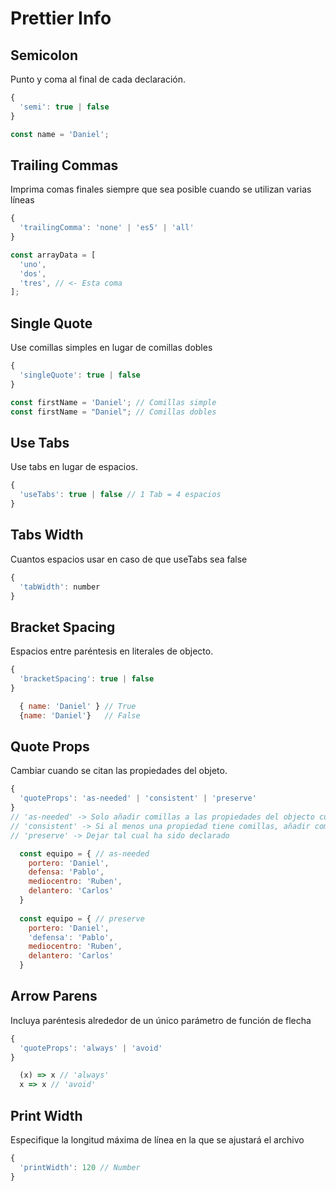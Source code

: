# Prettier Info

## Semicolon

Punto y coma al final de cada declaración.

```javascript
{
  'semi': true | false
}

```

```javascript
const name = 'Daniel';
```

## Trailing Commas

Imprima comas finales siempre que sea posible cuando se utilizan varias líneas

```javascript
{
  'trailingComma': 'none' | 'es5' | 'all'
}
```

```javascript
const arrayData = [
  'uno',
  'dos',
  'tres', // <- Esta coma
];
```

## Single Quote

Use comillas simples en lugar de comillas dobles

```javascript
{
  'singleQuote': true | false
}
```

```javascript
const firstName = 'Daniel'; // Comillas simple
const firstName = "Daniel"; // Comillas dobles
```

## Use Tabs

Use tabs en lugar de espacios.

```javascript
{
  'useTabs': true | false // 1 Tab = 4 espacios
}
```

## Tabs Width

Cuantos espacios usar en caso de que useTabs sea false

```javascript
{
  'tabWidth': number
}
```

## Bracket Spacing

Espacios entre paréntesis en literales de objecto.

```javascript
{
  'bracketSpacing': true | false
}
```

```javascript
  { name: 'Daniel' } // True
  {name: 'Daniel'}   // False
```

## Quote Props

Cambiar cuando se citan las propiedades del objeto.

```javascript
{
  'quoteProps': 'as-needed' | 'consistent' | 'preserve'
}
// 'as-needed' -> Solo añadir comillas a las propiedades del objecto cuando sea necesario
// 'consistent' -> Si al menos una propiedad tiene comillas, añadir comillas al resto de propiedades
// 'preserve' -> Dejar tal cual ha sido declarado
```

```javascript
  const equipo = { // as-needed
    portero: 'Daniel',
    defensa: 'Pablo',
    mediocentro: 'Ruben',
    delantero: 'Carlos'
  }
  
  const equipo = { // preserve
    portero: 'Daniel',
    'defensa': 'Pablo',
    mediocentro: 'Ruben',
    delantero: 'Carlos'
  }
```

## Arrow Parens

Incluya paréntesis alrededor de un único parámetro de función de flecha

```javascript
{
  'quoteProps': 'always' | 'avoid'
}
```

```javascript
  (x) => x // 'always'
  x => x // 'avoid'
```

## Print Width

Especifique la longitud máxima de línea en la que se ajustará el archivo

```javascript
{
  'printWidth': 120 // Number
}
```
